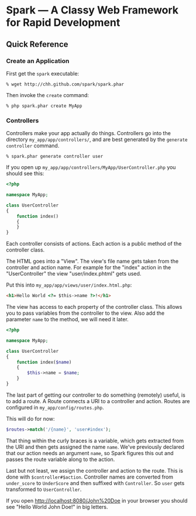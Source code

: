 # Spark — A Classy Web Framework for Rapid Development

## Quick Reference

### Create an Application

First get the `spark` executable:

    % wget http://chh.github.com/spark/spark.phar

Then invoke the `create` command:

    % php spark.phar create MyApp

### Controllers

Controllers make your app actually do things. Controllers go into the
directory `my_app/app/controllers/`, and are best generated
by the `generate controller` command.

    % spark.phar generate controller user

If you open up `my_app/app/controllers/MyApp/UserController.php`
you should see this:

```php
<?php

namespace MyApp;

class UserController
{
    function index()
    {
    }
}
```

Each controller consists of actions. Each action is a public method of
the controller class.

The HTML goes into a "View". The view's file name gets taken from the
controller and action name. For example for the "index" action in the 
"UserController" the view "user/index.phtml" gets used.

Put this into `my_app/app/views/user/index.html.php`:

```html
<h1>Hello World <?= $this->name ?>!</h1>
```

The view has access to each property of the controller class. This
allows you to pass variables from the controller to the view. Also add
the parameter `name` to the method, we will need it later.

```php
<?php

namespace MyApp;

class UserController
{
    function index($name)
    {
        $this->name = $name;
    }
}
```

The last part of getting our controller to do something (remotely)
useful, is to add a route. A Route connects a URI to a controller and
action. Routes are configured in `my_app/config/routes.php`.

This will do for now:

```php
$routes->match('/{name}', 'user#index');
```

That thing within the curly braces is a variable, which gets extracted
from the URI and then gets assigned the name `name`. We've previously
declared that our action needs an argument `name`, so Spark figures this
out and passes the route variable along to the action.

Last but not least, we assign the controller and action to the route.
This is done with `$controller#$action`. Controller names are converted
from `under_score` to `UnderScore` and then suffixed with `Controller`.
So `user` gets transformed to `UserController`.

If you open <http://localhost:8080/John%20Doe> in your browser you
should see "Hello World John Doe!" in big letters.
